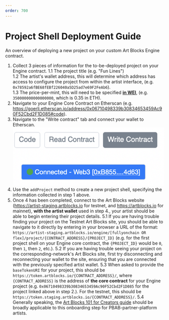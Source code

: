 ```yaml
---
order: 700
---
```

# Project Shell Deployment Guide

An overview of deploying a new project on your custom Art Blocks Engine contract.

1. Collect 3 pieces of information for the to-be-deployed project on your Engine contract.
   1.1 The project title (e.g. "Fun Lines")  
   1.2 The artist's wallet address, this will determine which address has access to configure the project from within the artist interface, (e.g. `0x78592a6fBE68fEBf226040a5D25ad7e69F2FeAb6`).  
   1.3 The price-per-mint, this will need to be specified [**in WEI**](https://eth-converter.com), (e.g. `350000000000000000`, which is 0.35 in ETH).  
2. Navigate to your Engine Core Contract on Etherscan (e.g. https://goerli.etherscan.io/address/0x06710498339b30834653459Ac90F52Cbd2F1D085#code).
3. Navigate to the "Write contract" tab and connect your wallet to Etherscan.![](/static/screenshot3.png)
4. Use the `addProject` method to create a new project shell, specifying the information collected in step 1 above.
5. Once 4 has been completed, connect to the Art Blocks website  (https://artist-staging.artblocks.io for testnet, and https://artblocks.io for mainnet), **with the artist wallet** used in step 4., your artist should be able to begin entering their project details.
   5.1 If you are having trouble finding your project on the Testnet Art Blocks site, you should be able to navigate to it directly by entering in your browser a URL of the format: `https://artist-staging.artblocks.io/engine/[fullyonchain OR flex]/project/{CONTRACT_ADDRESS}/{PROJECT_ID}` (e.g. for the first project shell on your Engine core contract, the `{PROJECT_ID}` would be `0`, then `1`, then `2`, etc.).
   5.2 If you are having trouble seeing your project on the corresponding-network's Art Blocks site, first try disconnecting and reconnecting your wallet to the site, ensuring that you are connected with the previously specified artist wallet.
   5.3 When asked to provide the `baseTokenURI` for your project, this should be `https://token.artblocks.io/{CONTRACT_ADDRESS}/`, where `{CONTRACT_ADDRESS}` is the address of **the core contract** for your Engine project (e.g. `0x06710498339b30834653459Ac90F52Cbd2F1D085` for the project linked above in step 2.). For the testnet, this should be `https://token.staging.artblocks.io/{CONTRACT_ADDRESS}/`.
   5.4 Generally speaking, the [Art Blocks 101 for Creators guide](/creator-onboarding/readme/readme.md) should be broadly applicable to this onboarding step for PBAB-partner-platform artists.
